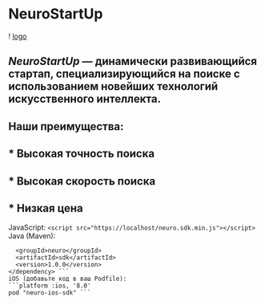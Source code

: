# NeuroStartUp
! [logo](https://camo.githubusercontent.com/c6727c717cad1e4820481abb87524f90782445c5/68747470733a2f2f692e696d6775722e636f6d2f495a4f525769492e706e67)
## *NeuroStartUp* — динамически развивающийся стартап, специализирующийся на поиске с использованием новейших технологий искусственного интеллекта.
## Наши преимущества:
## * Высокая точность поиска
## * Высокая скорость поиска
## * Низкая цена
JavaScript:
```<script src="https://localhost/neuro.sdk.min.js"></script>``` 
Java (Maven):
```<dependency>
  <groupId>neuro</groupId>
  <artifactId>sdk</artifactId>
  <version>1.0.0</version>
</dependency> ```
iOS (добавьте код в ваш Podfile):
```platform :ios, '8.0'
pod "neuro-ios-sdk" ```
